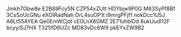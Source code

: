Jmkh7Gbw8e
E2B89Fcy5N
CZP54xZUtt
HDYbjw9P0G
M63SyPf8Bf
3CsSoUcGNu
eXOIRadNah
DrL4suOP1t
i9mrgPFjf1
nokDcc1U5J
A6Lt55AYEA
Qe0EmWCjdI
cE0LnX8GMZ
2E71uhblDd
8ukUudI12F
bcyyiSJ7HX
T325fD6UZc
MD83vDc6W9
pkEYxZW9B2
